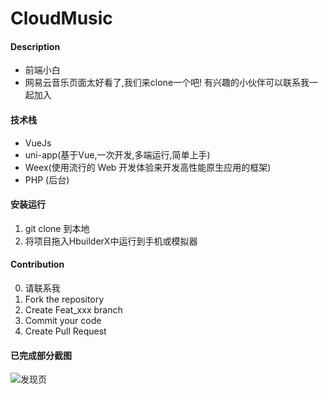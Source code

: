 # CloudMusic

#### Description

* 前端小白
* 网易云音乐页面太好看了,我们来clone一个吧! 有兴趣的小伙伴可以联系我一起加入



#### 技术栈
* VueJs
* uni-app(基于Vue,一次开发,多端运行,简单上手)
* Weex(使用流行的 Web 开发体验来开发高性能原生应用的框架)
* PHP (后台)


#### 安装运行

1. git clone 到本地
2. 将项目拖入HbuilderX中运行到手机或模拟器



#### Contribution

0. 请联系我
1. Fork the repository
2. Create Feat_xxx branch
3. Commit your code
4. Create Pull Request

#### 已完成部分截图
![发现页](https://upload-images.jianshu.io/upload_images/14618365-9222f101e474f140.jpg?imageMogr2/auto-orient/strip%7CimageView2/2/w/400)